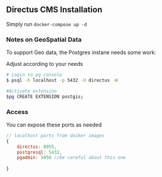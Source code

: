 ## Directus CMS Installation

Simply run `docker-compose up -d`

### Notes on GeoSpatial Data

To support Geo data, the Postgres instane needs some work:

Adjust according to your needs

```bash
# Login to pg console
$ psql -h localhost -p 5432 -U directus -W

#Activate extension
$pg CREATE EXTENSION postgis; 
```

### Access
You can expose these ports as needed

```js
// localhost ports from docker images
{
    directus: 8055,
    postgresql: 5432,
    pgadmin: 5050 //be careful about this one
        
}
```